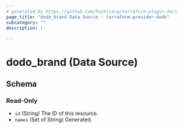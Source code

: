 ```yaml
---
# generated by https://github.com/hashicorp/terraform-plugin-docs
page_title: "dodo_brand Data Source - terraform-provider-dodo"
subcategory: ""
description: |-
  
---
```


# dodo_brand (Data Source)





<!-- schema generated by tfplugindocs -->
## Schema

### Read-Only

- `id` (String) The ID of this resource.
- `names` (Set of String) Generated.


